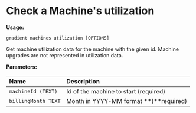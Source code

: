 # Check a Machine's utilization

**Usage:** 

`gradient machines utilization [OPTIONS]`

Get machine utilization data for the machine with the given id. Machine upgrades are not represented in utilization data.

**Parameters:**

| Name | Description |
| :--- | :--- |
| `machineId (TEXT)` | Id of the machine to start \(required\) |
| `billingMonth TEXT` | Month in YYYY-MM format **\(**required\) |

